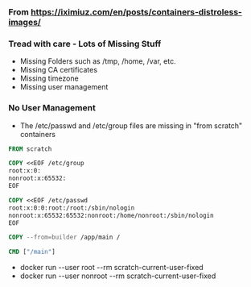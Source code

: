 ### From https://iximiuz.com/en/posts/containers-distroless-images/

### Tread with care - Lots of Missing Stuff
- Missing Folders such as /tmp, /home, /var, etc.
- Missing CA certificates
- Missing timezone
- Missing user management

### No User Management
- The /etc/passwd and /etc/group files are missing in "from scratch" containers
```Dockerfile
FROM scratch

COPY <<EOF /etc/group
root:x:0:
nonroot:x:65532:
EOF

COPY <<EOF /etc/passwd
root:x:0:0:root:/root:/sbin/nologin
nonroot:x:65532:65532:nonroot:/home/nonroot:/sbin/nologin
EOF

COPY --from=builder /app/main /

CMD ["/main"]
```
- docker run --user root --rm scratch-current-user-fixed
- docker run --user nonroot --rm scratch-current-user-fixed

